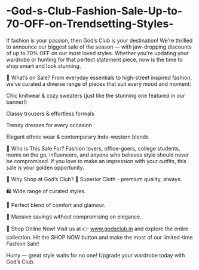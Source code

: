 # -God-s-Club-Fashion-Sale-Up-to-70-OFF-on-Trendsetting-Styles-

If fashion is your passion, then God’s Club is your destination! We're thrilled to announce our biggest sale of the season — with jaw-dropping discounts of up to 70% OFF on our most loved styles. Whether you're updating your wardrobe or hunting for that perfect statement piece, now is the time to shop smart and look stunning.

💫 What’s on Sale?
From everyday essentials to high-street inspired fashion, we’ve curated a diverse range of pieces that suit every mood and moment:

Chic knitwear & cozy sweaters (just like the stunning one featured in our banner!)

Classy trousers & effortless formals

Trendy dresses for every occasion

Elegant ethnic wear & contemporary Indo-western blends

👗 Who is This Sale For?
Fashion lovers, office-goers, college students, moms on the go, influencers, and anyone who believes style should never be compromised. If you love to make an impression with your outfits, this sale is your golden opportunity.

🛒 Why Shop at God’s Club?
💎 Superior Cloth - premium quality, always.

🛍️ Wide range of curated styles.

💃 Perfect blend of comfort and glamour.

💸 Massive savings without compromising on elegance.

📲 Shop Online Now!
Visit us at 👉 www.godsclub.in and explore the entire collection. Hit the SHOP NOW button and make the most of our limited-time Fashion Sale!

Hurry — great style waits for no one! Upgrade your wardrobe today with God’s Club.

